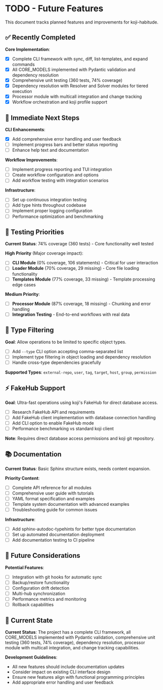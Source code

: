 # TODO - Future Features

This document tracks planned features and improvements for koji-habitude.

## ✅ Recently Completed

**Core Implementation**:
- [x] Complete CLI framework with sync, diff, list-templates, and expand commands
- [x] All CORE_MODELS implemented with Pydantic validation and dependency resolution
- [x] Comprehensive unit testing (360 tests, 74% coverage)
- [x] Dependency resolution with Resolver and Solver modules for tiered execution
- [x] Processor module with multicall integration and change tracking
- [x] Workflow orchestration and koji profile support

## 🚀 Immediate Next Steps

**CLI Enhancements**:
- [x] Add comprehensive error handling and user feedback
- [ ] Implement progress bars and better status reporting
- [ ] Enhance help text and documentation

**Workflow Improvements**:
- [ ] Implement progress reporting and TUI integration
- [ ] Create workflow configuration and options
- [ ] Add workflow testing with integration scenarios

**Infrastructure**:
- [ ] Set up continuous integration testing
- [ ] Add type hints throughout codebase
- [ ] Implement proper logging configuration
- [ ] Performance optimization and benchmarking

## 🧪 Testing Priorities

**Current Status**: 74% coverage (360 tests) - Core functionality well tested

**High Priority** (Major coverage impact):
- [ ] **CLI Module** (0% coverage, 106 statements) - Critical for user interaction
- [ ] **Loader Module** (70% coverage, 29 missing) - Core file loading functionality
- [ ] **Templates Module** (77% coverage, 33 missing) - Template processing edge cases

**Medium Priority**:
- [ ] **Processor Module** (87% coverage, 18 missing) - Chunking and error handling
- [ ] **Integration Testing** - End-to-end workflows with real data

## 🎯 Type Filtering

**Goal**: Allow operations to be limited to specific object types.

- [ ] Add `--type` CLI option accepting comma-separated list
- [ ] Implement type filtering in object loading and dependency resolution
- [ ] Handle cross-type dependencies gracefully

**Supported Types**: `external-repo`, `user`, `tag`, `target`, `host`, `group`, `permission`

## ⚡ FakeHub Support

**Goal**: Ultra-fast operations using koji's FakeHub for direct database access.

- [ ] Research FakeHub API and requirements
- [ ] Add FakeHub client implementation with database connection handling
- [ ] Add CLI option to enable FakeHub mode
- [ ] Performance benchmarking vs standard koji client

**Note**: Requires direct database access permissions and koji git repository.

## 📚 Documentation

**Current Status**: Basic Sphinx structure exists, needs content expansion.

**Priority Content**:
- [ ] Complete API reference for all modules
- [ ] Comprehensive user guide with tutorials
- [ ] YAML format specification and examples
- [ ] Template system documentation with advanced examples
- [ ] Troubleshooting guide for common issues

**Infrastructure**:
- [ ] Add sphinx-autodoc-typehints for better type documentation
- [ ] Set up automated documentation deployment
- [ ] Add documentation testing to CI pipeline

## 🔮 Future Considerations

**Potential Features**:
- [ ] Integration with git hooks for automatic sync
- [ ] Backup/restore functionality
- [ ] Configuration drift detection
- [ ] Multi-hub synchronization
- [ ] Performance metrics and monitoring
- [ ] Rollback capabilities

## 📝 Current State

**Current Status**: The project has a complete CLI framework, all CORE_MODELS implemented with Pydantic validation, comprehensive unit testing (360 tests, 74% coverage), dependency resolution, processor module with multicall integration, and change tracking capabilities.

**Development Guidelines**:
- All new features should include documentation updates
- Consider impact on existing CLI interface design
- Ensure new features align with functional programming principles
- Add appropriate error handling and user feedback
